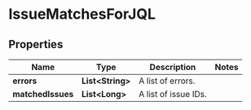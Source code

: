 # IssueMatchesForJQL

## Properties
Name | Type | Description | Notes
------------ | ------------- | ------------- | -------------
**errors** | **List&lt;String&gt;** | A list of errors. | 
**matchedIssues** | **List&lt;Long&gt;** | A list of issue IDs. | 
